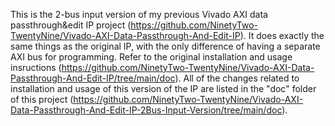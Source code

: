 This is the 2-bus input version of my previous Vivado AXI data passthrough&edit IP project (https://github.com/NinetyTwo-TwentyNine/Vivado-AXI-Data-Passthrough-And-Edit-IP).
It does exactly the same things as the original IP, with the only difference of having a separate AXI bus for programming.
Refer to the original installation and usage insructions (https://github.com/NinetyTwo-TwentyNine/Vivado-AXI-Data-Passthrough-And-Edit-IP/tree/main/doc).
All of the changes related to installation and usage of this version of the IP are listed in the "doc" folder of this project (https://github.com/NinetyTwo-TwentyNine/Vivado-AXI-Data-Passthrough-And-Edit-IP-2Bus-Input-Version/tree/main/doc).
